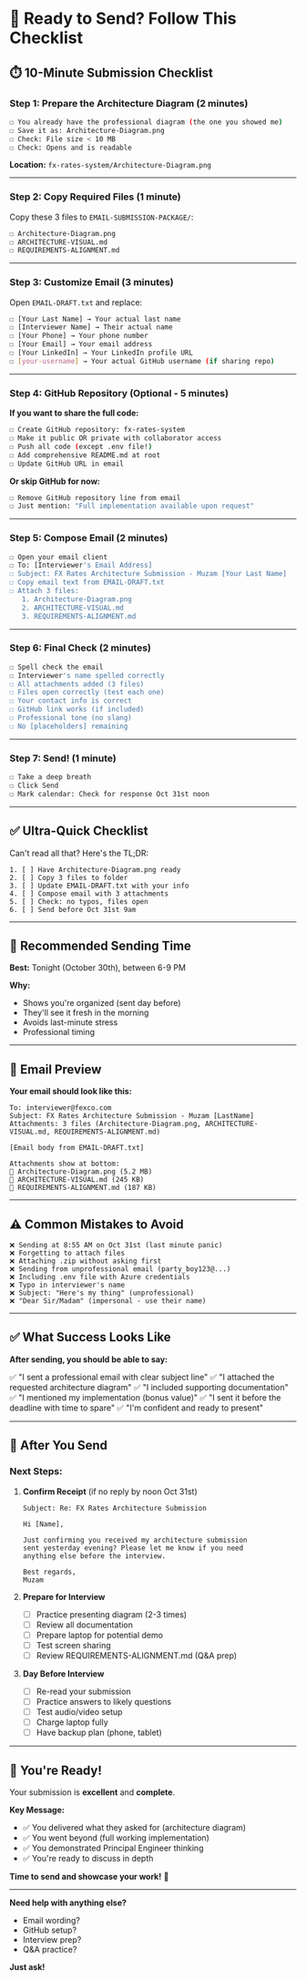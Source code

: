 # 🚀 Ready to Send? Follow This Checklist

## ⏱️ 10-Minute Submission Checklist

### **Step 1: Prepare the Architecture Diagram** (2 minutes)

```bash
☐ You already have the professional diagram (the one you showed me)
☐ Save it as: Architecture-Diagram.png
☐ Check: File size < 10 MB
☐ Check: Opens and is readable
```

**Location:** `fx-rates-system/Architecture-Diagram.png`

---

### **Step 2: Copy Required Files** (1 minute)

Copy these 3 files to `EMAIL-SUBMISSION-PACKAGE/`:

```bash
☐ Architecture-Diagram.png
☐ ARCHITECTURE-VISUAL.md
☐ REQUIREMENTS-ALIGNMENT.md
```

---

### **Step 3: Customize Email** (3 minutes)

Open `EMAIL-DRAFT.txt` and replace:

```bash
☐ [Your Last Name] → Your actual last name
☐ [Interviewer Name] → Their actual name
☐ [Your Phone] → Your phone number
☐ [Your Email] → Your email address
☐ [Your LinkedIn] → Your LinkedIn profile URL
☐ [your-username] → Your actual GitHub username (if sharing repo)
```

---

### **Step 4: GitHub Repository** (Optional - 5 minutes)

**If you want to share the full code:**

```bash
☐ Create GitHub repository: fx-rates-system
☐ Make it public OR private with collaborator access
☐ Push all code (except .env file!)
☐ Add comprehensive README.md at root
☐ Update GitHub URL in email
```

**Or skip GitHub for now:**
```bash
☐ Remove GitHub repository line from email
☐ Just mention: "Full implementation available upon request"
```

---

### **Step 5: Compose Email** (2 minutes)

```bash
☐ Open your email client
☐ To: [Interviewer's Email Address]
☐ Subject: FX Rates Architecture Submission - Muzam [Your Last Name]
☐ Copy email text from EMAIL-DRAFT.txt
☐ Attach 3 files:
   1. Architecture-Diagram.png
   2. ARCHITECTURE-VISUAL.md
   3. REQUIREMENTS-ALIGNMENT.md
```

---

### **Step 6: Final Check** (2 minutes)

```bash
☐ Spell check the email
☐ Interviewer's name spelled correctly
☐ All attachments added (3 files)
☐ Files open correctly (test each one)
☐ Your contact info is correct
☐ GitHub link works (if included)
☐ Professional tone (no slang)
☐ No [placeholders] remaining
```

---

### **Step 7: Send!** (1 minute)

```bash
☐ Take a deep breath
☐ Click Send
☐ Mark calendar: Check for response Oct 31st noon
```

---

## ✅ Ultra-Quick Checklist

Can't read all that? Here's the TL;DR:

```
1. [ ] Have Architecture-Diagram.png ready
2. [ ] Copy 3 files to folder
3. [ ] Update EMAIL-DRAFT.txt with your info
4. [ ] Compose email with 3 attachments
5. [ ] Check: no typos, files open
6. [ ] Send before Oct 31st 9am
```

---

## 🎯 Recommended Sending Time

**Best:** Tonight (October 30th), between 6-9 PM

**Why:**
- Shows you're organized (sent day before)
- They'll see it fresh in the morning
- Avoids last-minute stress
- Professional timing

---

## 📧 Email Preview

**Your email should look like this:**

```
To: interviewer@fexco.com
Subject: FX Rates Architecture Submission - Muzam [LastName]
Attachments: 3 files (Architecture-Diagram.png, ARCHITECTURE-VISUAL.md, REQUIREMENTS-ALIGNMENT.md)

[Email body from EMAIL-DRAFT.txt]

Attachments show at bottom:
📎 Architecture-Diagram.png (5.2 MB)
📎 ARCHITECTURE-VISUAL.md (245 KB)
📎 REQUIREMENTS-ALIGNMENT.md (187 KB)
```

---

## ⚠️ Common Mistakes to Avoid

```
❌ Sending at 8:55 AM on Oct 31st (last minute panic)
❌ Forgetting to attach files
❌ Attaching .zip without asking first
❌ Sending from unprofessional email (party_boy123@...)
❌ Including .env file with Azure credentials
❌ Typo in interviewer's name
❌ Subject: "Here's my thing" (unprofessional)
❌ "Dear Sir/Madam" (impersonal - use their name)
```

---

## ✅ What Success Looks Like

**After sending, you should be able to say:**

✅ "I sent a professional email with clear subject line"
✅ "I attached the requested architecture diagram"
✅ "I included supporting documentation"
✅ "I mentioned my implementation (bonus value)"
✅ "I sent it before the deadline with time to spare"
✅ "I'm confident and ready to present"

---

## 🎤 After You Send

### **Next Steps:**

1. **Confirm Receipt** (if no reply by noon Oct 31st)
   ```
   Subject: Re: FX Rates Architecture Submission

   Hi [Name],

   Just confirming you received my architecture submission
   sent yesterday evening? Please let me know if you need
   anything else before the interview.

   Best regards,
   Muzam
   ```

2. **Prepare for Interview**
   - [ ] Practice presenting diagram (2-3 times)
   - [ ] Review all documentation
   - [ ] Prepare laptop for potential demo
   - [ ] Test screen sharing
   - [ ] Review REQUIREMENTS-ALIGNMENT.md (Q&A prep)

3. **Day Before Interview**
   - [ ] Re-read your submission
   - [ ] Practice answers to likely questions
   - [ ] Test audio/video setup
   - [ ] Charge laptop fully
   - [ ] Have backup plan (phone, tablet)

---

## 🚀 You're Ready!

Your submission is **excellent** and **complete**.

**Key Message:**
- ✅ You delivered what they asked for (architecture diagram)
- ✅ You went beyond (full working implementation)
- ✅ You demonstrated Principal Engineer thinking
- ✅ You're ready to discuss in depth

**Time to send and showcase your work!** 🎉

---

**Need help with anything else?**
- Email wording?
- GitHub setup?
- Interview prep?
- Q&A practice?

**Just ask!**
